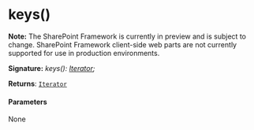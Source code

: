 # keys()
**Note:** The SharePoint Framework is currently in preview and is subject to change. SharePoint Framework client-side web parts are not currently supported for use in production environments.





**Signature:** _keys(): [Iterator](../../es6-promise.api/interface/iterator.md)<T>;_

**Returns**: [`Iterator`](../../es6-promise.api/interface/iterator.md)<T>





#### Parameters
None



